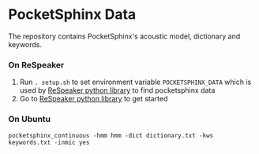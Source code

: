 PocketSphinx Data
=================

The repository contains PocketSphinx's acoustic model, dictionary and keywords.


### On ReSpeaker
1. Run `. setup.sh` to set environment variable `POCKETSPHINX_DATA` which is used by [ReSpeaker python library](https://github.com/respeaker/respeaker_python_library) to find pocketsphinx data
2. Go to [ReSpeaker python library](https://github.com/respeaker/respeaker_python_library) to get started

### On Ubuntu
```
pocketsphinx_continuous -hmm hmm -dict dictionary.txt -kws keywords.txt -inmic yes
```


